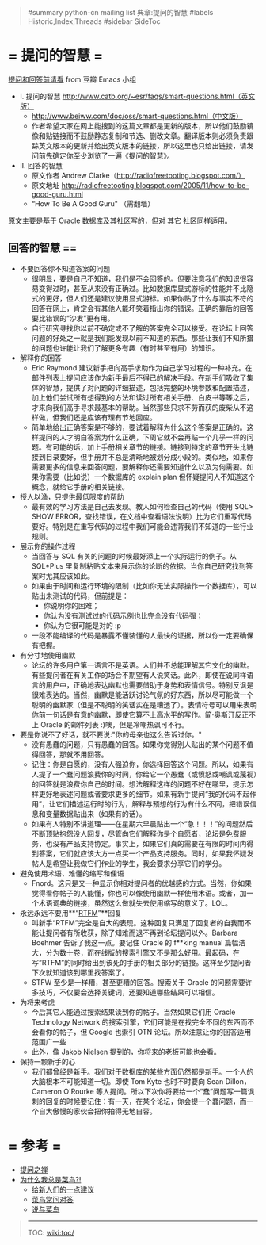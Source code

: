 > #summary python-cn mailing list 典章:提问的智慧
> #labels Historic,Index,Threads
> #sidebar SideToc

# = 提问的智慧 =
[提问和回答前请看](http://www.douban.com/group/topic/7350370) from 豆瓣 Emacs 小组

 * I. 提问的智慧 http://www.catb.org/~esr/faqs/smart-questions.html（英文版）
     * http://www.beiww.com/doc/oss/smart-questions.html（中文版）
    * 作者希望大家在网上能搜到的这篇文章都是更新的版本，所以他们鼓励镜像和贴链接而不鼓励静态复制和节选、删改文章。翻译版本则必须负责跟踪英文版本的更新并给出英文版本的链接，所以这里也只给出链接，请发问前先确定你至少浏览了一遍《提问的智慧》。
 * II. 回答的智慧
    * 原文作者 Andrew Clarke（http://radiofreetooting.blogspot.com/）
    * 原文地址 http://radiofreetooting.blogspot.com/2005/11/how-to-be-good-guru.html
    * “How To Be A Good Guru" （需翻墙）

原文主要是基于 Oracle 数据库及其社区写的，但对 其它 社区同样适用。

## 回答的智慧 ==
- 不要回答你不知道答案的问题
    * 很明显，要是自己不知道，我们是不会回答的。但要注意我们的知识很容易变得过时，甚至从来没有正确过。比如数据库显式游标的性能并不比隐式的更好，但人们还是建议使用显式游标。如果你贴了什么与事实不符的回答在网上，肯定会有其他人能坏笑着指出你的错误。正确的靠后的回答要比错误的“沙发”更有用。
    * 自行研究寻找你以前不确定或不了解的答案完全可以接受。在论坛上回答问题的好处之一就是我们能发现以前不知道的东西。那些让我们不知所措的问题也许能让我们了解更多有趣（有时甚至有用）的知识。
- 解释你的回答
    * Eric Raymond 建议新手把向高手求助作为自己学习过程的一种补充。在邮件列表上提问应该作为新手最后不得已的解决手段。在新手们吸收了集体的智慧，提供了对问题的详细描述，包括完整的环境参数和配置描述，加上他们尝试所有想得到的方法和读过所有相关手册、白皮书等等之后，才来向我们高手寻求最基本的帮助。当然那些只求不劳而获的废柴从不这样做，但我们还是应该有理有节地回应。
    * 简单地给出正确答案是不够的，要试着解释为什么这个答案是正确的。这样提问的人才明白答案为什么正确，下周它就不会再贴一个几乎一样的问题。有可能的话，加上手册相关章节的链接。链接到特定的章节开头比链接到目录要好，但手册并不总是清晰地被划分成小段的。类似地，如果你需要更多的信息来回答问题，要解释你还需要知道什么以及为何需要。如果你需要（比如说）一个数据库的 explain plan 但怀疑提问人不知道这个概念，就给它手册的相关链接。
- 授人以渔，只提供最低限度的帮助
    * 最有效的学习方法是自己去发现。教人如何检查自己的代码（使用 SQL> SHOW ERROR，查找错误，在文档中查看语法说明）比为它们重写代码要好。特别是在重写代码的过程中我们可能会违背我们不知道的一些行业规则。
- 展示你的操作过程
    * 当回答与 SQL 有关的问题的时候最好添上一个实际运行的例子。从 SQL*Plus 里复制粘贴文本来展示你的论断的依据。当你自己研究找到答案时尤其应该如此。
    * 如果由于时间和运行环境的限制（比如你无法实际操作一个数据库），可以贴出未测试的代码，但前提是：
        * 你说明你的困难；
        * 你认为没有测试过的代码示例也比完全没有代码强；
        * 你认为它很可能是对的 :p
    * 一段不能编译的代码是暴露不懂装懂的人最快的证据，所以你一定要确保有把握。
- 有分寸地使用幽默
    * 论坛的许多用户第一语言不是英语。人们并不总能理解其它文化的幽默。有些提问者在有关工作的场合不期望有人说笑话。此外，即使在说同样语言的用户中，正确地表达幽默也需要借助于身势和表情信号。特别反讽是很难表达的。当然，幽默是能活跃讨论气氛的好东西，所以尽可能做一个聪明的幽默家（但是不聪明的笑话实在是糟透了）。表情符号可以用来表明你前一句话是有意的幽默，即使它算不上高水平的写作。简·奥斯汀反正不上 Oracle 的邮件列表 :)噢，但是冷嘲热讽可不行。
- 要是你说不了好话，就不要说:"你的母亲也这么告诉过你。"
    * 没有愚蠢的问题，只有愚蠢的回答。如果你觉得别人贴出的某个问题不值得回答，那就不用回答。
    * 记住：你是自愿的，没有人强迫你，你选择回答这个问题。所以，如果有人提了一个蠢问题浪费你的时间，你给它一个愚蠢（或愤怒或嘲讽或蔑视）的回答就是浪费你自己的时间。想法解释这样的问题不好在哪里，提示怎样更好地表述问题或者要求更多的细节。如果有新手提问“我的代码不起作用”，让它们描述运行时的行为，解释与预想的行为有什么不同，把错误信息和变量数据贴出来（如果有的话）。
    * 如果有人特别不讲道理——在星期六早晨贴出一个“急！！！”的问题然后不断顶贴抱怨没人回复，尽管向它们解释你是个自愿者，论坛是免费服务，也没有产品支持协定。事实上，如果它们真的需要在有限的时间内得到答案，它们就应该大方一点买一个产品支持服务。同时，如果我怀疑发帖人是希望让我做它们作业的学生，我会要求分享它们的学分。
-  避免使用术语、难懂的缩写和俚语
    * Fnord。这只是又一种显示你相对提问者的优越感的方式。当然，你如果觉得看你帖子的人能懂，你也可以像使用幽默一样使用术语。或者，加一个术语词典的链接，虽然这么做就失去使用缩写的意义了。LOL。
- 永远永远不要用**“[RTFM](http://zh.wikipedia.org/zh-hant/RTFM)”**回复
    * 叫新手“RTFM”完全是自大的表现。这种回复只满足了回复者的自我而不能让提问者有所收获，除了知难而退不再到论坛提问以外。Barbara Boehmer 告诉了我这一点。要记住 Oracle 的 f**king manual 篇幅浩大，分为数十卷，而在线版的搜索引擎又不是那么好用。最起码，在写“RTFM”的同时给出到该死的手册的相关部分的链接。这样至少提问者下次就知道该到哪里找答案了。
    * STFW 至少是一样糟，甚至更糟的回答。搜索关于 Oracle 的问题需要许多技巧，不仅要会选择关键词，还要知道哪些结果可以相信。
- 为将来考虑
    * 今后其它人能通过搜索结果读到你的帖子。当然如果它们用 Oracle Technology Network 的搜索引擎，它们可能是在找完全不同的东西而不会看你的帖子，但 Google 也索引 OTN 论坛。所以注意让你的回答适用范围广一些
    * 此外，像 Jakob Nielsen 提到的，你将来的老板可能也会看。
- 保持一颗新手的心
    * 我们都曾经是新手。我们对于数据库的某些方面仍然都是新手。一个人的大脑根本不可能知道一切。即使 Tom Kyte 也时不时要向 Sean Dillon，Cameron O'Rourke 等人提问。所以下次你将要给一个“蠢”问题写一篇讽刺的回复的时候要记住：有一天，在某个论坛，你会提一个蠢问题，而一个自大傲慢的家伙会把你拍得无地自容。



# = 参考 =

- [提问之禅](ZenForAsk.html)
- [为什么我总是菜鸟?!](FreshWhyForever.html)
  + [给新人们的一点建议](FreshSuggestFor.html)
  + [菜鸟常问对答](FreshbirdFaq.html)
  + [说与菜鸟](FreshProposeFor.html)

> ----
> TOC: <wiki:toc/>

